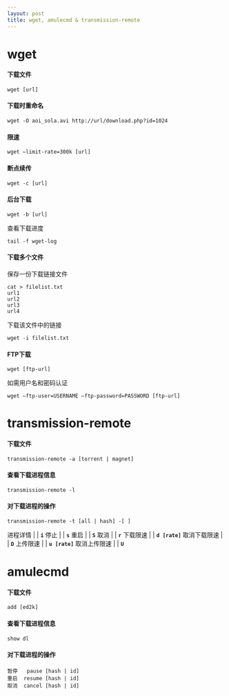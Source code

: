 ```yaml
---
layout: post
title: wget, amulecmd & transmission-remote
---
```


# wget

#### 下载文件

    wget [url]    

#### 下载时重命名

    wget -O aoi_sola.avi http://url/download.php?id=1024    

#### 限速

    wget –limit-rate=300k [url]    

#### 断点续传

    wget -c [url]    

#### 后台下载

    wget -b [url]

查看下载进度

    tail -f wget-log

#### 下载多个文件

保存一份下载链接文件

    cat > filelist.txt 
    url1
    url2
    url3
    url4

下载该文件中的链接

    wget -i filelist.txt

#### FTP下载

    wget [ftp-url]

如需用户名和密码认证

    wget –ftp-user=USERNAME –ftp-password=PASSWORD [ftp-url]

# transmission-remote

#### 下载文件

    transmission-remote -a [torrent | magnet]

#### 查看下载进程信息

    transmission-remote -l

#### 对下载进程的操作

    transmission-remote -t [all | hash] -[ ]

进程详情 | | **`i`**
停止 | | **`s`**
重启 | | **`S`**
取消 | | **`r`**
下载限速 | | **`d [rate]`**
取消下载限速 | | **`D`**
上传限速 | | **`u [rate]`**
取消上传限速 | | **`U`**

# amulecmd

#### 下载文件

    add [ed2k]

#### 查看下载进程信息

    show dl

#### 对下载进程的操作

    暂停   pause [hash | id]  
    重启  resume [hash | id]  
    取消  cancel [hash | id]





